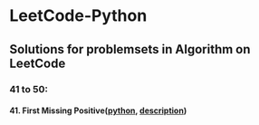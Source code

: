 # LeetCode-Python

## Solutions for problemsets in Algorithm on LeetCode

### 41 to 50:

#### 41. First Missing Positive([python](41_50/First_Missing_Positive.py), [description](https://leetcode.com/problems/first-missing-positive/description/))
